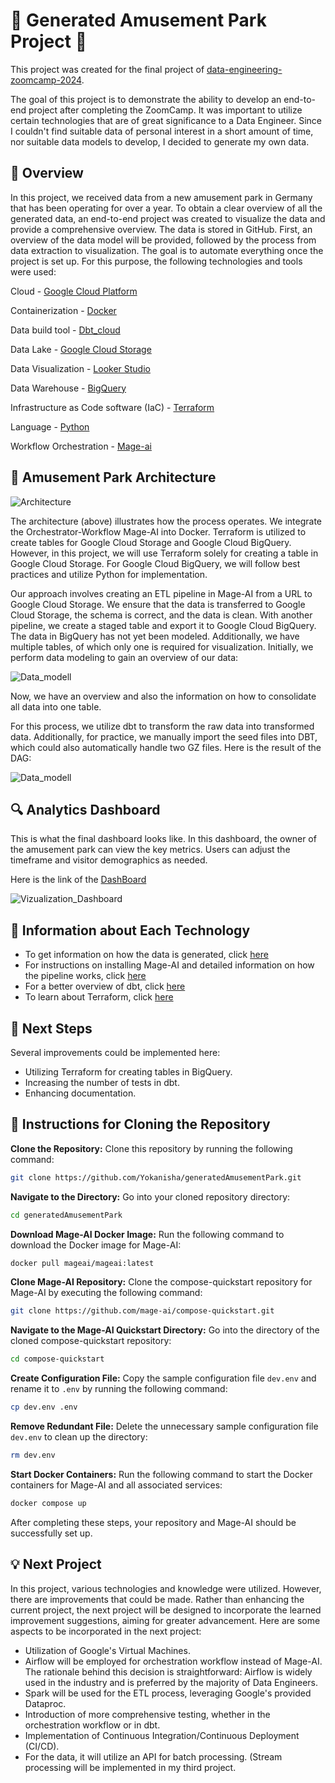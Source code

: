 # :roller_coaster: Generated Amusement Park Project :ferris_wheel:

This project was created for the final project of [data-engineering-zoomcamp-2024](https://github.com/DataTalksClub/data-engineering-zoomcamp).

The goal of this project is to demonstrate the ability to develop an end-to-end project after completing the ZoomCamp. It was important to utilize certain technologies that are of great significance to a Data Engineer. Since I couldn't find suitable data of personal interest in a short amount of time, nor suitable data models to develop, I decided to generate my own data.

## 📯 Overview
In this project, we received data from a new amusement park in Germany that has been operating for over a year. To obtain a clear overview of all the generated data, an end-to-end project was created to visualize the data and provide a comprehensive overview. The data is stored in GitHub. First, an overview of the data model will be provided, followed by the process from data extraction to visualization. The goal is to automate everything once the project is set up. For this purpose, the following technologies and tools were used:

Cloud - [Google Cloud Platform](https://cloud.google.com/?hl=de)

Containerization - [Docker](https://www.docker.com/)

Data build tool - [Dbt_cloud](https://www.getdbt.com/product/what-is-dbt)

Data Lake - [Google Cloud Storage](https://cloud.google.com/storage?hl=de)

Data Visualization - [Looker Studio](https://lookerstudio.google.com/navigation/reporting)

Data Warehouse - [BigQuery](https://cloud.google.com/bigquery/?hl=de&utm_source=google&utm_medium=cpc&utm_campaign=emea-de-all-de-dr-bkws-all-all-trial-e-gcp-1707574&utm_content=text-ad-none-any-DEV_c-CRE_554507997073-ADGP_Hybrid+%7C+BKWS+-+EXA+%7C+Txt+-+Data+Analytics+-+BigQuery-KWID_43700072687751150-kwd-12297987241-userloc_9044716&utm_term=KW_big%20query-NET_g-PLAC_&&gad_source=1&gclid=CjwKCAjw_LOwBhBFEiwAmSEQASbDWmL37ZnYTiF1i6c2uAxtPjz_p1DwuqN0-AvAHBjXPHmeu-SgBRoCYSEQAvD_BwE&gclsrc=aw.ds)

Infrastructure as Code software (IaC) - [Terraform](https://www.terraform.io/)

Language - [Python](https://www.python.org/)

Workflow Orchestration - [Mage-ai](https://www.Mage.ai/)

## 🧪 Amusement Park Architecture

![Architecture](https://github.com/Yokanisha/generatedAmusementPark/blob/main/Images/Architecture.png?raw=true)

The architecture (above) illustrates how the process operates. We integrate the Orchestrator-Workflow Mage-AI into Docker. Terraform is utilized to create tables for Google Cloud Storage and Google Cloud BigQuery. However, in this project, we will use Terraform solely for creating a table in Google Cloud Storage. For Google Cloud BigQuery, we will follow best practices and utilize Python for implementation.

Our approach involves creating an ETL pipeline in Mage-AI from a URL to Google Cloud Storage. We ensure that the data is transferred to Google Cloud Storage, the schema is correct, and the data is clean. With another pipeline, we create a staged table and export it to Google Cloud BigQuery. The data in BigQuery has not yet been modeled. Additionally, we have multiple tables, of which only one is required for visualization. Initially, we perform data modeling to gain an overview of our data:

![Data_modell](https://github.com/Yokanisha/generatedAmusementPark/blob/main/Images/Data_model.png?raw=true)

Now, we have an overview and also the information on how to consolidate all data into one table.

For this process, we utilize dbt to transform the raw data into transformed data. Additionally, for practice, we manually import the seed files into DBT, which could also automatically handle two GZ files. Here is the result of the DAG:

![Data_modell](https://github.com/Yokanisha/generatedAmusementPark/blob/main/Images/dbt-dag_white.png?raw=true)


## 🔍 Analytics Dashboard

This is what the final dashboard looks like.
In this dashboard, the owner of the amusement park can view the key metrics. Users can adjust the timeframe and visitor demographics as needed.

Here is the link of the [DashBoard](https://lookerstudio.google.com/s/vHM27_HhVxY)

![Vizualization_Dashboard](https://github.com/Yokanisha/generatedAmusementPark/blob/main/Images/Visualization_of_amusement_park_image.jpg?raw=true)

## 📕 Information about Each Technology

- To get information on how the data is generated, click [here](https://github.com/Yokanisha/generatedAmusementPark/blob/main/Data_generator/Readme.md)
- For instructions on installing Mage-AI and detailed information on how the pipeline works, click [here](https://github.com/Yokanisha/generatedAmusementPark/blob/main/Workflow_Orchestration_Mage/Readme.md)
- For a better overview of dbt, click [here](https://github.com/Yokanisha/generatedAmusementPark/blob/main/Dbt/Readme.md)
- To learn about Terraform, click [here](https://github.com/Yokanisha/generatedAmusementPark/blob/main/Terraform/Readme.md)

## 👣 Next Steps
Several improvements could be implemented here:

- Utilizing Terraform for creating tables in BigQuery.
- Increasing the number of tests in dbt.
- Enhancing documentation.

## :pencil: Instructions for Cloning the Repository
**Clone the Repository:** Clone this repository by running the following command:
```bash
git clone https://github.com/Yokanisha/generatedAmusementPark.git
```
**Navigate to the Directory:** Go into your cloned repository directory:
```bash
cd generatedAmusementPark
```
**Download Mage-AI Docker Image:** Run the following command to download the Docker image for Mage-AI:
```bash
docker pull mageai/mageai:latest
```
**Clone Mage-AI Repository:** Clone the compose-quickstart repository for Mage-AI by executing the following command:
```bash
git clone https://github.com/mage-ai/compose-quickstart.git
```
**Navigate to the Mage-AI Quickstart Directory:** Go into the directory of the cloned compose-quickstart repository:
```bash
cd compose-quickstart
```
**Create Configuration File:** Copy the sample configuration file `dev.env` and rename it to `.env` by running the following command:
```bash
cp dev.env .env
```
**Remove Redundant File:** Delete the unnecessary sample configuration file `dev.env` to clean up the directory:

```bash
rm dev.env
```
**Start Docker Containers:** Run the following command to start the Docker containers for Mage-AI and all associated services:

```bash
docker compose up
```

After completing these steps, your repository and Mage-AI should be successfully set up.

## 💡 Next Project

In this project, various technologies and knowledge were utilized. However, there are improvements that could be made. Rather than enhancing the current project, the next project will be designed to incorporate the learned improvement suggestions, aiming for greater advancement. Here are some aspects to be incorporated in the next project:

- Utilization of Google's Virtual Machines.
- Airflow will be employed for orchestration workflow instead of Mage-AI. The rationale behind this decision is straightforward: Airflow is widely used in the industry and is preferred by the majority of Data Engineers.
- Spark will be used for the ETL process, leveraging Google's provided Dataproc.
- Introduction of more comprehensive testing, whether in the orchestration workflow or in dbt.
- Implementation of Continuous Integration/Continuous Deployment (CI/CD).
- For the data, it will utilize an API for batch processing. (Stream processing will be implemented in my third project.











